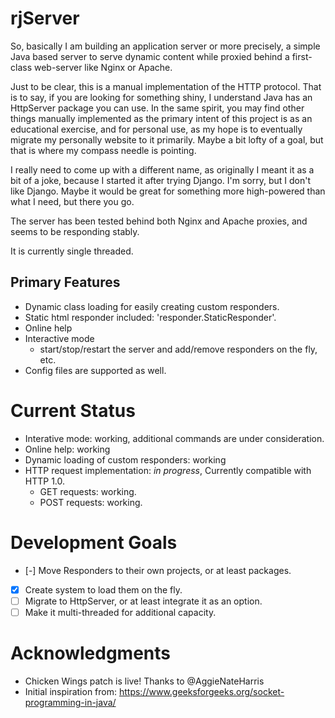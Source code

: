 rjServer
=====
So, basically I am building an application server or more precisely, a simple Java based server to serve dynamic content while proxied behind a first-class web-server like Nginx or Apache.

Just to be clear, this is a manual implementation of the HTTP protocol.
That is to say, if you are looking for something shiny, I understand Java has an HttpServer package you can use.
In the same spirit, you may find other things manually implemented as the primary intent of this project is as an educational exercise, and for personal use, as my hope is to eventually migrate my personally website to it primarily.  Maybe a bit lofty of a goal, but that is where my compass needle is pointing.

I really need to come up with a different name, as originally I meant it as a bit of a joke, because I started it after trying Django.  I'm sorry, but I don't like Django.  Maybe it would be great for something more high-powered than what I need, but there you go.

The server has been tested behind both Nginx and Apache proxies, and seems to be responding stably.

It is currently single threaded.

Primary Features
----------------
  - Dynamic class loading for easily creating custom responders.
  - Static html responder included: 'responder.StaticResponder'.
  - Online help
  - Interactive mode
    - start/stop/restart the server and add/remove responders on the fly, etc.
  - Config files are supported as well.


Current Status
==============
  - Interative mode: working, additional commands are under consideration.
  - Online help: working
  - Dynamic loading of custom responders: working
  - HTTP request implementation: *in progress*, Currently compatible with HTTP 1.0.
    - GET requests: working.
    - POST requests: working.

Development Goals
================
  - [-] Move Responders to their own projects, or at least packages.
  - [X] Create system to load them on the fly.
  - [ ] Migrate to HttpServer, or at least integrate it as an option.
  - [ ] Make it multi-threaded for additional capacity.

Acknowledgments
======
  - Chicken Wings patch is live! Thanks to @AggieNateHarris
  - Initial inspiration from: https://www.geeksforgeeks.org/socket-programming-in-java/

